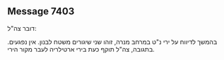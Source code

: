 ## Message 7403

דובר צה"ל:

בהמשך לדיווח על ירי נ"ט במרחב מנרה, זוהו שני שיגורים משטח לבנון. אין נפגעים.
בתגובה, צה"ל תוקף כעת בירי ארטילריה לעבר מקור הירי.

